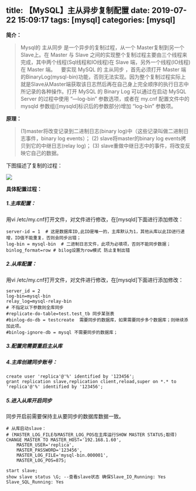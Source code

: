 title: 【MySQL】主从异步复制配置
date: 2019-07-22 15:09:17
tags: [mysql]
categories: [mysql]
---
**简介：**

> Mysql的 主从同步 是一个异步的复制过程，从一个 Master复制到另一个 Slave上。在 Master 与 Slave 之间的实现整个复制过程主要由三个线程来完成，其中两个线程(Sql线程和IO线程)在 Slave 端，另外一个线程(IO线程)在 Master 端。　
>  要实现 MySQL 的 主从同步 ，首先必须打开 Master 端的BinaryLog(mysql-bin)功能，否则无法实现。因为整个复制过程实际上就是Slave从Master端获取该日志然后再在自己身上完全顺序的执行日志中所记录的各种操作。打开 MySQL 的 Binary Log 可以通过在启动 MySQL Server 的过程中使用 “—log-bin” 参数选项，或者在 my.cnf 配置文件中的 mysqld 参数组([mysqld]标识后的参数部分)增加 “log-bin” 参数项。

<!--more-->

**原理：**

> (1)master将改变记录到二进制日志(binary log)中（这些记录叫做二进制日志事件，binary log events）；
> (2) slave将master的binary log events拷贝到它的中继日志(relay log)；
> (3) slave重做中继日志中的事件，将改变反映它自己的数据。

下图描述了复制的过程：

![](/images/20190722151045.png)

**具体配置过程：**

##### 1.主库配置：

用vi /etc/my.cnf打开文件，对文件进行修改，在[mysqld]下面进行添加修改：

```shell
server-id = 1  # 这是数据库ID,此ID是唯一的，主库默认为1，其他从库以此ID进行递增，ID值不能重复，否则会同步出错；
log-bin = mysql-bin  # 二进制日志文件，此项为必填项，否则不能同步数据；
binlog_format=row # bilog设置为row模式 防止复制出错
```

##### 2.从库配置：

用vi /etc/my.cnf打开文件，对文件进行修改，在[mysqld]下面进行添加修改：

```shell
server_id = 2
log-bin=mysql-bin
relay_log=mysql-relay-bin
# 不指定以下参数则全库同步
#replicate-do-table=test.test_tb 同步某张表
#binlog-do-db = testcreate  需要同步的数据库，如果需要同步多个数据库；则继续添加此项。
#binlog-ignore-db = mysql 不需要同步的数据库；
```

##### 3.配置完需要重启主从库

##### 4.主库创建同步账号：

```mysql
create user 'replica'@'%' identified by '123456';
grant replication slave,replication client,reload,super on *.* to 'replica'@'%' identified by '123456';
```

##### 5.进入从库开启同步

同步开启前需要保持主从要同步的数据库数据一致。

```mysql
# 从库启动slave：
# (MASTER_LOG_FILE与MASTER_LOG_POS在主库运行SHOW MASTER STATUS;取得)
CHANGE MASTER TO MASTER_HOST='192.168.1.60',
    MASTER_USER='replica',
    MASTER_PASSWORD='123456',
    MASTER_LOG_FILE='mysql-bin.000001',
    MASTER_LOG_POS=875;
    
start slave;
show slave status \G; --查看slave状态 确保Slave_IO_Running: Yes Slave_SQL_Running: Yes
```